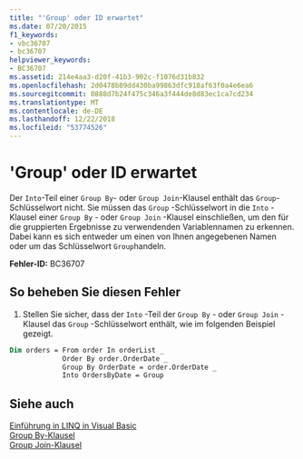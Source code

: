 ```yaml
---
title: "'Group' oder ID erwartet"
ms.date: 07/20/2015
f1_keywords:
- vbc36707
- bc36707
helpviewer_keywords:
- BC36707
ms.assetid: 214e4aa3-d20f-41b3-902c-f1076d31b832
ms.openlocfilehash: 2d0478b89dd430ba99863dfc918af63f0a4e6ea6
ms.sourcegitcommit: 0888d7b24f475c346a3f444de8d83ec1ca7cd234
ms.translationtype: MT
ms.contentlocale: de-DE
ms.lasthandoff: 12/22/2018
ms.locfileid: "53774526"
---
```

# <a name="group-or-an-identifier-expected"></a>'Group' oder ID erwartet
Der `Into`-Teil einer `Group By`- oder `Group Join`-Klausel enthält das `Group`-Schlüsselwort nicht. Sie müssen das `Group` -Schlüsselwort in die `Into` -Klausel einer `Group By` - oder `Group Join` -Klausel einschließen, um den für die gruppierten Ergebnisse zu verwendenden Variablennamen zu erkennen. Dabei kann es sich entweder um einen von Ihnen angegebenen Namen oder um das Schlüsselwort `Group`handeln.  
  
 **Fehler-ID:** BC36707  
  
## <a name="to-correct-this-error"></a>So beheben Sie diesen Fehler  
  
1.  Stellen Sie sicher, dass der `Into` -Teil der `Group By` - oder `Group Join` -Klausel das `Group` -Schlüsselwort enthält, wie im folgenden Beispiel gezeigt.  
  
```vb  
Dim orders = From order In orderList _  
             Order By order.OrderDate _  
             Group By OrderDate = order.OrderDate _  
             Into OrdersByDate = Group  
```  
  
## <a name="see-also"></a>Siehe auch  
 [Einführung in LINQ in Visual Basic](../../visual-basic/programming-guide/language-features/linq/introduction-to-linq.md)  
 [Group By-Klausel](../../visual-basic/language-reference/queries/group-by-clause.md)  
 [Group Join-Klausel](../../visual-basic/language-reference/queries/group-join-clause.md)
